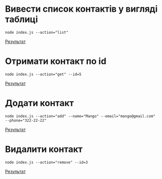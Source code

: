 # Вивести список контактів у вигляді таблиці

```
node index.js --action="list"
```

[Результат](https://take.ms/YiuzT)

# Отримати контакт по id

```
node index.js --action="get" --id=5
```

[Результат](https://take.ms/7oqAb)

# Додати контакт

```
node index.js --action="add" --name="Mango" --email="mango@gmail.com" --phone="322-22-22"
```

[Результат](https://take.ms/Fia1M)

# Видалити контакт

```
node index.js --action="remove" --id=3
```

[Результат](https://take.ms/5ZaE4)

